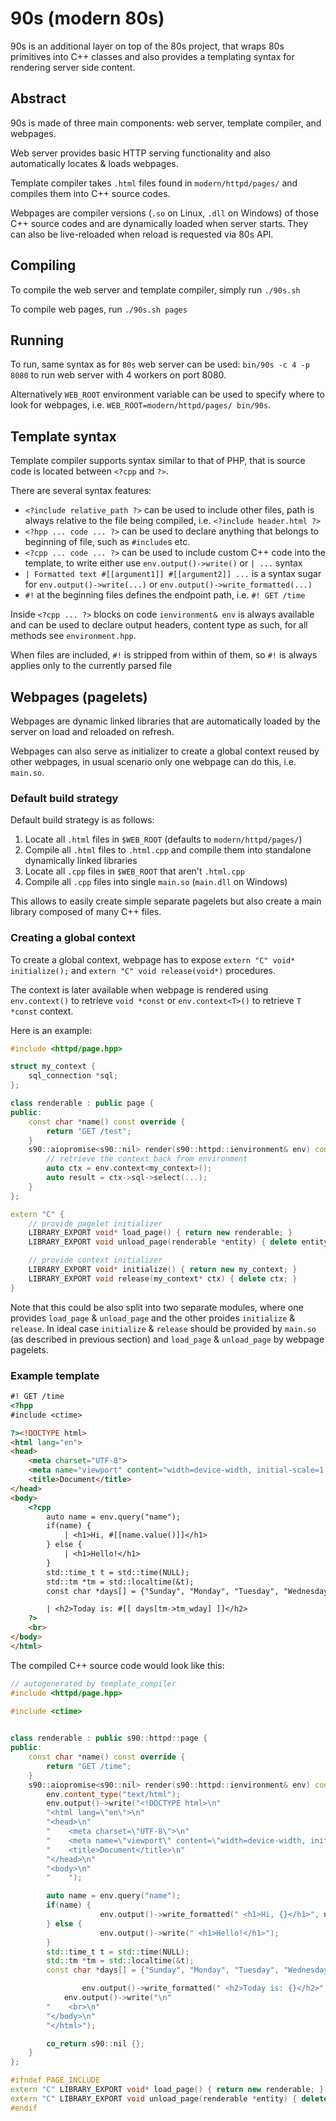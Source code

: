 # 90s (modern 80s)

90s is an additional layer on top of the 80s project, that wraps 80s primitives into C++ classes and also provides a templating syntax for rendering server side content.

## Abstract

90s is made of three main components: web server, template compiler, and webpages.

Web server provides basic HTTP serving functionality and also automatically locates & loads webpages.

Template compiler takes `.html` files found in `modern/httpd/pages/` and compiles them into C++ source codes.

Webpages are compiler versions (`.so` on Linux, `.dll` on Windows) of those C++ source codes and are dynamically loaded when server starts. They can also be live-reloaded when reload is requested via 80s API.

## Compiling

To compile the web server and template compiler, simply run `./90s.sh`

To compile web pages, run `./90s.sh pages`

## Running

To run, same syntax as for `80s` web server can be used: `bin/90s -c 4 -p 8080` to run web server with 4 workers on port 8080.

Alternatively `WEB_ROOT` environment variable can be used to specify where to look for webpages, i.e. `WEB_ROOT=modern/httpd/pages/ bin/90s`.

## Template syntax

Template compiler supports syntax similar to that of PHP, that is source code is located between `<?cpp` and `?>`.

There are several syntax features:
- `<?include relative_path ?>` can be used to include other files, path is always relative to the file being compiled, i.e. `<?include header.html ?>`
- `<?hpp ... code ... ?>` can be used to declare anything that belongs to beginning of file, such as `#include`s etc.
- `<?cpp ... code ... ?>` can be used to include custom C++ code into the template, to write either use `env.output()->write()` or `| ...` syntax
- `| Formatted text #[[argument1]] #[[argument2]] ...` is a syntax sugar for `env.output()->write(...)` or `env.output()->write_formatted(...)`
- `#!` at the beginning files defines the endpoint path, i.e. `#! GET /time`

Inside `<?cpp ... ?>` blocks on code `ienvironment& env` is always available and can be used to declare output headers, content type as such, for all methods see `environment.hpp`.

When files are included, `#!` is stripped from within of them, so `#!` is always applies only to the currently parsed file

## Webpages (pagelets)

Webpages are dynamic linked libraries that are automatically loaded by the server on load and reloaded on refresh.

Webpages can also serve as initializer to create a global context reused by other webpages, in usual scenario only one webpage can do this, i.e. `main.so`.

### Default build strategy

Default build strategy is as follows:

1. Locate all `.html` files in `$WEB_ROOT` (defaults to `modern/httpd/pages/`)
2. Compile all `.html` files to `.html.cpp` and compile them into standalone dynamically linked libraries
3. Locate all `.cpp` files in `$WEB_ROOT` that aren't `.html.cpp`
4. Compile all `.cpp` files into single `main.so` (`main.dll` on Windows)

This allows to easily create simple separate pagelets but also create a main library composed of many C++ files.

### Creating a global context

To create a global context, webpage has to expose `extern "C" void* initialize();` and `extern "C" void release(void*)` procedures.

The context is later available when webpage is rendered using `env.context()` to retrieve `void *const` or `env.context<T>()` to retrieve `T *const` context.

Here is an example:

```cpp
#include <httpd/page.hpp>

struct my_context {
    sql_connection *sql;
};

class renderable : public page {
public:
    const char *name() const override {
        return "GET /test";
    }
    s90::aiopromise<s90::nil> render(s90::httpd::ienvironment& env) const override {
        // retrieve the context back from environment
        auto ctx = env.context<my_context>();
        auto result = ctx->sql->select(...);
    }
};

extern "C" {
    // provide pagelet initializer
    LIBRARY_EXPORT void* load_page() { return new renderable; }
    LIBRARY_EXPORT void unload_page(renderable *entity) { delete entity; }

    // provide context initializer
    LIBRARY_EXPORT void* initialize() { return new my_context; }
    LIBRARY_EXPORT void release(my_context* ctx) { delete ctx; }
}
```

Note that this could be also split into two separate modules, where one provides `load_page` & `unload_page` and the other proides `initialize` & `release`. In ideal case `initialize` & `release` should be provided by `main.so` (as described in previous section) and `load_page` & `unload_page` by webpage pagelets.

### Example template

```html
#! GET /time
<?hpp 
#include <ctime> 

?><!DOCTYPE html>
<html lang="en">
<head>
    <meta charset="UTF-8">
    <meta name="viewport" content="width=device-width, initial-scale=1.0">
    <title>Document</title>
</head>
<body>
    <?cpp
        auto name = env.query("name");
        if(name) {
            | <h1>Hi, #[[name.value()]]</h1>
        } else {
            | <h1>Hello!</h1>
        }
        std::time_t t = std::time(NULL);
        std::tm *tm = std::localtime(&t);
        const char *days[] = {"Sunday", "Monday", "Tuesday", "Wednesday", "Thursday", "Friday", "Saturday"};

        | <h2>Today is: #[[ days[tm->tm_wday] ]]</h2>
    ?>
    <br>
</body>
</html>
```

The compiled C++ source code would look like this:

```cpp
// autogenerated by template_compiler
#include <httpd/page.hpp>
 
#include <ctime> 


class renderable : public s90::httpd::page {
public:
    const char *name() const override {
        return "GET /time";
    }
    s90::aiopromise<s90::nil> render(s90::httpd::ienvironment& env) const override {
        env.content_type("text/html");
		env.output()->write("<!DOCTYPE html>\n"
		"<html lang=\"en\">\n"
		"<head>\n"
		"    <meta charset=\"UTF-8\">\n"
		"    <meta name=\"viewport\" content=\"width=device-width, initial-scale=1.0\">\n"
		"    <title>Document</title>\n"
		"</head>\n"
		"<body>\n"
		"    ");

        auto name = env.query("name");
        if(name) {
            		env.output()->write_formatted(" <h1>Hi, {}</h1>", name.value());
        } else {
            		env.output()->write(" <h1>Hello!</h1>");
        }
        std::time_t t = std::time(NULL);
        std::tm *tm = std::localtime(&t);
        const char *days[] = {"Sunday", "Monday", "Tuesday", "Wednesday", "Thursday", "Friday", "Saturday"};

        		env.output()->write_formatted(" <h2>Today is: {}</h2>",  days[tm->tm_wday] );
    		env.output()->write("\n"
		"    <br>\n"
		"</body>\n"
		"</html>");

        co_return s90::nil {};
    }
};

#ifndef PAGE_INCLUDE
extern "C" LIBRARY_EXPORT void* load_page() { return new renderable; }
extern "C" LIBRARY_EXPORT void unload_page(renderable *entity) { delete entity; }
#endif
```